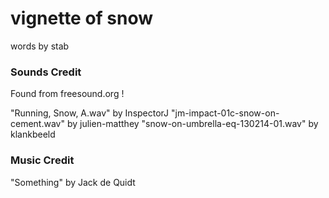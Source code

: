 # vignette of snow
words by stab

### Sounds Credit

Found from freesound.org !

"Running, Snow, A.wav" by InspectorJ
"jm-impact-01c-snow-on-cement.wav" by julien-matthey
 "snow-on-umbrella-eq-130214-01.wav" by klankbeeld

### Music Credit
"Something" by Jack de Quidt